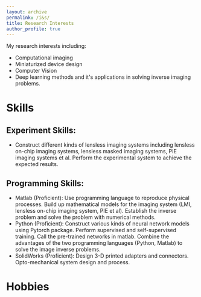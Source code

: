 ```yaml
---
layout: archive
permalink: /i&s/
title: Research Interests
author_profile: true
---
```


My research interests including: 

+ Computational imaging
+ Miniaturized device design
+ Computer Vision
+ Deep learning methods and it's applications in solving inverse imaging problems.



# Skills

## Experiment Skills:

+ Construct different kinds of lensless imaging systems including lensless on-chip imaging systems, lensless masked imaging systems, PIE imaging systems et al. Perform the experimental system to achieve the expected results.

## Programming Skills:

+ Matlab (Proficient): Use programming language to reproduce physical processes. Build up mathematical models for the imaging system (LMI, lensless on-chip imaging system, PIE et al). Establish the inverse problem and solve the problem with numerical methods.
+ Python (Proficient): Construct various kinds of neural network models using Pytorch package. Perform supervised and self-supervised training. Call the pre-trained networks in matlab. Combine the advantages of the two programming languages (Python, Matlab) to solve the image inverse problems.
+ SolidWorks (Proficient): Design 3-D printed adapters and connectors. Opto-mechanical system design and process.


# Hobbies
